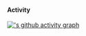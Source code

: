 #### Activity
[![<!--{v-name}-->'s github activity graph](https://github-readme-activity-graph.vercel.app/graph?username=<!--{v-username}-->&theme=dracula&bg_color=ffffff&color=708090&line=24292e&point=24292e&area=true&hide_border=true)](https://github.com/<!--{v-username}-->/github-readme-activity-graph)
